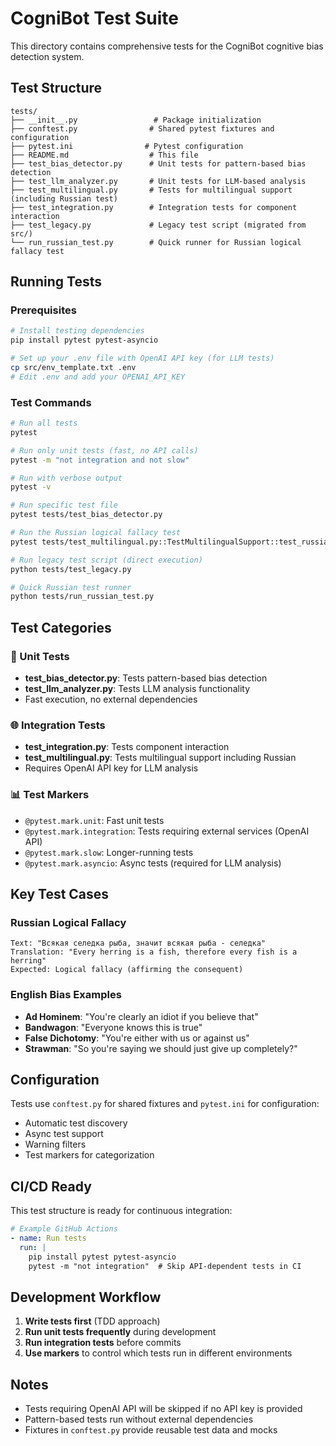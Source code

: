 # CogniBot Test Suite

This directory contains comprehensive tests for the CogniBot cognitive bias detection system.

## Test Structure

```
tests/
├── __init__.py                 # Package initialization
├── conftest.py                # Shared pytest fixtures and configuration
├── pytest.ini                # Pytest configuration
├── README.md                  # This file
├── test_bias_detector.py      # Unit tests for pattern-based bias detection
├── test_llm_analyzer.py       # Unit tests for LLM-based analysis
├── test_multilingual.py       # Tests for multilingual support (including Russian test)
├── test_integration.py        # Integration tests for component interaction
├── test_legacy.py             # Legacy test script (migrated from src/)
└── run_russian_test.py        # Quick runner for Russian logical fallacy test
```

## Running Tests

### Prerequisites

```bash
# Install testing dependencies
pip install pytest pytest-asyncio

# Set up your .env file with OpenAI API key (for LLM tests)
cp src/env_template.txt .env
# Edit .env and add your OPENAI_API_KEY
```

### Test Commands

```bash
# Run all tests
pytest

# Run only unit tests (fast, no API calls)
pytest -m "not integration and not slow"

# Run with verbose output
pytest -v

# Run specific test file
pytest tests/test_bias_detector.py

# Run the Russian logical fallacy test
pytest tests/test_multilingual.py::TestMultilingualSupport::test_russian_logical_fallacy -v

# Run legacy test script (direct execution)
python tests/test_legacy.py

# Quick Russian test runner
python tests/run_russian_test.py
```

## Test Categories

### 🧪 Unit Tests
- **test_bias_detector.py**: Tests pattern-based bias detection
- **test_llm_analyzer.py**: Tests LLM analysis functionality
- Fast execution, no external dependencies

### 🌐 Integration Tests  
- **test_integration.py**: Tests component interaction
- **test_multilingual.py**: Tests multilingual support including Russian
- Requires OpenAI API key for LLM analysis

### 📊 Test Markers

- `@pytest.mark.unit`: Fast unit tests
- `@pytest.mark.integration`: Tests requiring external services (OpenAI API)
- `@pytest.mark.slow`: Longer-running tests
- `@pytest.mark.asyncio`: Async tests (required for LLM analysis)

## Key Test Cases

### Russian Logical Fallacy
```
Text: "Всякая селедка рыба, значит всякая рыба - селедка"
Translation: "Every herring is a fish, therefore every fish is a herring"
Expected: Logical fallacy (affirming the consequent)
```

### English Bias Examples
- **Ad Hominem**: "You're clearly an idiot if you believe that"
- **Bandwagon**: "Everyone knows this is true"
- **False Dichotomy**: "You're either with us or against us"
- **Strawman**: "So you're saying we should just give up completely?"

## Configuration

Tests use `conftest.py` for shared fixtures and `pytest.ini` for configuration:

- Automatic test discovery
- Async test support
- Warning filters
- Test markers for categorization

## CI/CD Ready

This test structure is ready for continuous integration:

```yaml
# Example GitHub Actions
- name: Run tests
  run: |
    pip install pytest pytest-asyncio
    pytest -m "not integration"  # Skip API-dependent tests in CI
```

## Development Workflow

1. **Write tests first** (TDD approach)
2. **Run unit tests frequently** during development
3. **Run integration tests** before commits
4. **Use markers** to control which tests run in different environments

## Notes

- Tests requiring OpenAI API will be skipped if no API key is provided
- Pattern-based tests run without external dependencies
- Fixtures in `conftest.py` provide reusable test data and mocks